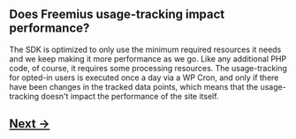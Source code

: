 ## Does Freemius usage-tracking impact performance?
The SDK is optimized to only use the minimum required resources it needs and we keep making it more performance as we go. Like any additional PHP code, of course, it requires some processing resources. The usage-tracking for opted-in users is executed once a day via a WP Cron, and only if there have been changes in the tracked data points, which means that the usage-tracking doesn't impact the performance of the site itself.

## [Next →](faq-12.md)